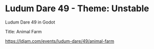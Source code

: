 # Ludum Dare 49 - Theme: Unstable
Ludum Dare 49 in Godot

Title: Animal Farm

https://ldjam.com/events/ludum-dare/49/animal-farm
